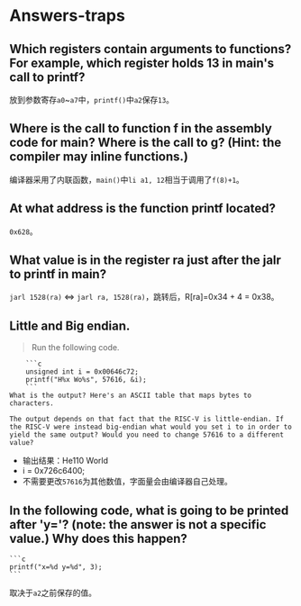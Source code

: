 # Answers-traps

## Which registers contain arguments to functions? For example, which register holds 13 in main's call to printf? 
放到参数寄存`a0`~`a7`中，`printf()`中`a2`保存`13`。

## Where is the call to function f in the assembly code for main? Where is the call to g? (Hint: the compiler may inline functions.) 
编译器采用了内联函数，`main()`中`li a1, 12`相当于调用了`f(8)+1`。

## At what address is the function printf located? 
`0x628`。

## What value is in the register ra just after the jalr to printf in main? 
`jarl 1528(ra)` <=> `jarl ra, 1528(ra)`，跳转后，R[ra]=0x34 + 4 = 0x38。

## Little and Big endian.
>   Run the following code.

        ```c
        unsigned int i = 0x00646c72;
        printf("H%x Wo%s", 57616, &i);
        ```
    What is the output? Here's an ASCII table that maps bytes to characters.

    The output depends on that fact that the RISC-V is little-endian. If the RISC-V were instead big-endian what would you set i to in order to yield the same output? Would you need to change 57616 to a different value?

+ 输出结果：He110 World
+ i = 0x726c6400; 
+ 不需要更改`57616`为其他数值，字面量会由编译器自己处理。


## In the following code, what is going to be printed after 'y='? (note: the answer is not a specific value.) Why does this happen?

    ```c
	printf("x=%d y=%d", 3);
    ```

取决于`a2`之前保存的值。


      


